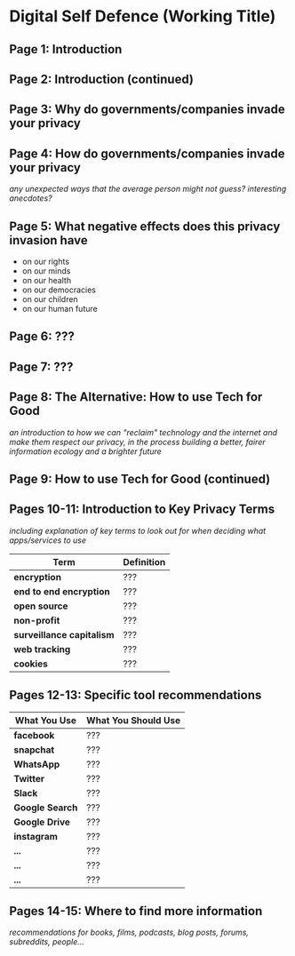# Digital Self Defence (Working Title)

## Page 1: Introduction

## Page 2: Introduction (continued)

## Page 3: Why do governments/companies invade your privacy

## Page 4: How do governments/companies invade your privacy
_any unexpected ways that the average person might not guess? interesting anecdotes?_

## Page 5: What negative effects does this privacy invasion have
 - on our rights
 - on our minds
 - on our health
 - on our democracies
 - on our children
 - on our human future

## Page 6: ???

## Page 7: ???

## Page 8: The Alternative: How to use Tech for Good
_an introduction to how we can "reclaim" technology and the internet and make them respect our privacy,
in the process building a better, fairer information ecology and a brighter future_

## Page 9: How to use Tech for Good (continued)

## Pages 10-11: Introduction to Key Privacy Terms
_including explanation of key terms to look out for when deciding what apps/services to use_

Term | Definition
--- | ---
**encryption** | ???
**end to end encryption** | ???
**open source** | ???
**non-profit** | ???
**surveillance capitalism** | ???
**web tracking** | ???
**cookies** | ???

## Pages 12-13: Specific tool recommendations
What You Use | What You Should Use
--- | ---
**facebook** | ???
**snapchat** | ???
**WhatsApp** | ???
**Twitter** | ???
**Slack** | ???
**Google Search** | ???
**Google Drive** | ???
**instagram** | ???
**...** | ???
**...** | ???
**...** | ???

## Pages 14-15: Where to find more information
_recommendations for books, films, podcasts, blog posts, forums, subreddits, people..._
